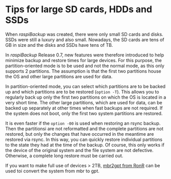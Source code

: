 # Tips for large SD cards, HDDs and SSDs

When *raspiBackup* was created, there were only small SD cards and disks.
SSDs were still a luxury and also small. Nowadays, the SD cards are tens of GB in size and the disks and SSDs have tens of TB.

In *raspiBackup* Release 0.7, new features were therefore introduced to help minimize backup
and restore times for large devices. For this purpose, the partition-oriented mode is to be used
and not the normal mode, as this only supports 2 partitions. The assumption is that the
first two partitions house the OS and other large partitions are used for data.

In partition-oriented mode, you can select which partitions are to be backed up
and which partitions are to be restored (`option -T`). This allows you to regularly
back up only the first two partitions on which the OS is located in a very short time.
The other large partitions, which are used for data, can be backed up separately
at other times when fast backups are not required. If the system does not boot,
only the first two system partitions are restored.

It is even faster if the `option -00` is used when restoring an rsync backup. Then the partitionsi
are not reformatted and the complete partitions are not restored,
but only the changes that have occurred in the meantime are restored via rsync.
In this way, you can quickly restore individual partitions to the state they had at
the time of the backup. Of course, this only works if the device of the original system
and the file system are not defective. Otherwise, a complete long restore must be carried out.

If you want to make full use of devices > 2TB,
[mbr2gpt from RonR](https://forums.raspberrypi.com/viewtopic.php?t=196778) can be used toi
convert the system from mbr to gpt.

[.status]: translated
